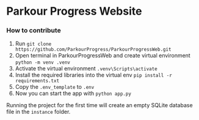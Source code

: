 # Parkour Progress Website
### How to contribute
1. Run ```git clone https://github.com/ParkourProgress/ParkourProgressWeb.git```
2. Open terminal in ParkourProgressWeb and create virtual environment ```python -m venv .venv```
3. Activate the virtual environment ```.venv\Scripts\activate```
4. Install the required libraries into the virtual env ```pip install -r requirements.txt```
5. Copy the `.env_template` to `.env`
6. Now you can start the app with ```python app.py```

Running the project for the first time will create an empty SQLite database file in the ```instance``` folder.